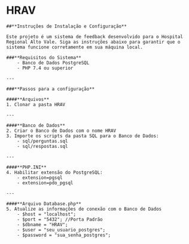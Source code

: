 # **HRAV**

    ##**Instruções de Instalação e Configuração**

    Este projeto é um sistema de feedback desenvolvido para o Hospital Regional Alto Vale. Siga as instruções abaixo para garantir que o sistema funcione corretamente em sua máquina local.

    ###**Requisitos do Sistema**
        - Banco de Dados PostgreSQL
        - PHP 7.4 ou superior

    ---

    ###**Passos para a configuração**

    ####**Arquivos**
    1. Clonar a pasta HRAV

    ---

    ####**Banco de Dados**
    2. Criar o Banco de Dados com o nome HRAV
    3. Importe os scripts da pasta SQL para o Banco de Dados:
        - sql/perguntas.sql
        - sql/respostas.sql 

    ---

    ####**PHP.INI**    
    4. Habilitar extensão do PostgreSQL:
        - extension=pgsql
        - extension=pdo_pgsql

    ---

    ####**Arquivo Database.php**
    5. Atualize as informações de conexão com o Banco de Dados
        - $host = "localhost";
        - $port = "5432"; //Porta Padrão
        - $dbname = "HRAV";
        - $user = "seu_usuario_postgres";
        - $password = "sua_senha_postgres";